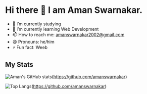 # Hi there 👋 I am Aman Swarnakar.

- 🔭 I’m currently studying
- 🌱 I’m currently learning Web Development
- 📫 How to reach me: amanswarnakar2002@gmail.com
- 😄 Pronouns: he/him
- ⚡ Fun fact: Weeb


## My Stats
![Aman's GitHub stats](https://github-readme-stats.vercel.app/api?username=amanswarnakar)(https://github.com/amanswarnakar)

![Top Langs](https://github-readme-stats.vercel.app/api/top-langs/?username=amanswarnakar&layout=compact)(https://github.com/amanswarnakar)
